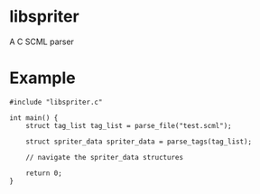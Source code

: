 # libspriter
 A C SCML parser

# Example

```
#include "libspriter.c"

int main() {
	struct tag_list tag_list = parse_file("test.scml");
	
	struct spriter_data spriter_data = parse_tags(tag_list);
	
	// navigate the spriter_data structures
	
	return 0;
}
```
